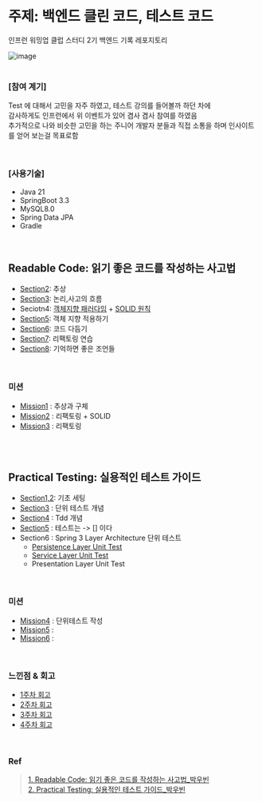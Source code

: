 # 주제: 백엔드 클린 코드, 테스트 코드
인프런 워밍업 클럽 스터디 2기 백엔드 기록 레포지토리<br>

![image](https://github.com/user-attachments/assets/93fb4478-506d-4840-b84b-672111ed97aa) 
<br><br>


### [참여 계기]
Test 에 대해서 고민을 자주 하였고, 테스트 강의를 들어볼까 하던 차에 <br>
감사하게도 인프런에서 위 이벤트가 있어 겸사 겸사 참여를 하였음 <br>
추가적으로 나와 비슷한 고민을 하는 주니어 개발자 분들과 직접 소통을 하며 인사이트를 얻어 보는걸 목표로함

<br>

### [사용기술]
- Java 21
- SpringBoot 3.3
- MySQL8.0
- Spring Data JPA
- Gradle

<br>

## Readable Code: 읽기 좋은 코드를 작성하는 사고법
- <a href="https://github.com/Hyeonqz/Inflearn-Backend-2nd/blob/main/readable-code/docs/Sec2%20-%20%EC%B6%94%EC%83%81.md">Section2</a>: 추상
- <a href="https://github.com/Hyeonqz/Inflearn-Backend-2nd/blob/main/readable-code/docs/Sec3%20-%20%EB%85%BC%EB%A6%AC%2C%EC%82%AC%EA%B3%A0%EC%9D%98%20%ED%9D%90%EB%A6%84.md">Section3</a>: 논리,사고의 흐름
- Seciotn4: <a href="https://github.com/Hyeonqz/Inflearn-Backend-2nd/blob/main/readable-code/docs/Sec4%20-%20%EA%B0%9D%EC%B2%B4%EC%A7%80%ED%96%A5%ED%8C%A8%EB%9F%AC%EB%8B%A4%EC%9E%84.md">객체지향 패러다임</a> + <a href="https://github.com/Hyeonqz/Inflearn-Backend-2nd/blob/main/readable-code/docs/Sec4%20-%20SOLID.md">SOLID 원칙</a>
- <a href="https://github.com/Hyeonqz/Inflearn-Backend-2nd/blob/main/readable-code/docs/Sec5%20-%20%EA%B0%9D%EC%B2%B4%20%EC%A7%80%ED%96%A5%20%EC%A0%81%EC%9A%A9%ED%95%98%EA%B8%B0.md">Section5</a>: 객체 지향 적용하기
- <a href="">Section6</a>: 코드 다듬기
- <a href="https://github.com/Hyeonqz/Inflearn-Backend-2nd/blob/main/readable-code/docs/Sec7%20-%20%EB%A6%AC%ED%8C%A9%ED%86%A0%EB%A7%81%20%EC%97%B0%EC%8A%B5.md">Section7</a>: 리팩토링 연습
- <a href="">Section8</a>: 기억하면 좋은 조언들

<br>

### 미션
- <a href="https://github.com/Hyeonqz/Inflearn-Backend-2nd/blob/main/readable-code/docs/%EB%AF%B8%EC%85%98/Day2%20%EB%AF%B8%EC%85%98.md"> Mission1</a> : 추상과 구체
- <a href="https://github.com/Hyeonqz/Inflearn-Backend-2nd/blob/main/readable-code/docs/%EB%AF%B8%EC%85%98/Day4%20%EB%AF%B8%EC%85%98.md"> Mission2</a> : 리팩토링 + SOLID 
- <a href="https://github.com/Hyeonqz/Inflearn-Backend-2nd/blob/main/readable-code/docs/%EB%AF%B8%EC%85%98/Day7%20%EB%AF%B8%EC%85%98.md"> Mission3</a> : 리팩토링

<br><br>

## Practical Testing: 실용적인 테스트 가이드
- <a href="https://github.com/Hyeonqz/Inflearn-Backend-2nd/blob/main/practical-testing/docs/Sec1%2C2%20%EA%B8%B0%EC%B4%88%20%EC%84%B8%ED%8C%85.md">Section1,2</a>: 기초 세팅
- <a href="https://github.com/Hyeonqz/Inflearn-Backend-2nd/blob/main/practical-testing/docs/Sec3%20-%20%EB%8B%A8%EC%9C%84%20%ED%85%8C%EC%8A%A4%ED%8A%B8.md">Section3</a> : 단위 테스트 개념
- <a href="https://github.com/Hyeonqz/Inflearn-Backend-2nd/blob/main/practical-testing/docs/Sec4%20-%20Tdd.md">Section4</a> : Tdd 개념
- <a href="https://github.com/Hyeonqz/Inflearn-Backend-2nd/blob/main/practical-testing/docs/Sec5%20-%20%ED%85%8C%EC%8A%A4%ED%8A%B8%EB%8A%94%20%5B%20%5D%20%EB%8B%A4.md">Section5</a> : 테스트는 -> [] 이다 
- Section6 : Spring 3 Layer Architecture 단위 테스트
  - <a href="https://github.com/Hyeonqz/Inflearn-Backend-2nd/blob/main/practical-testing/docs/Sec6%20-%20Spring%26Jpa%20%EA%B8%B0%EB%B0%98%20%ED%85%8C%EC%8A%A4%ED%8A%B8.md">Persistence Layer Unit Test</a>
  - <a href="https://github.com/Hyeonqz/Inflearn-Backend-2nd/blob/main/practical-testing/docs/Sec6-2%20-%20Spring%26Jpa%20Business%20Layer%20Test.md">Service Layer Unit Test</a>
  - <a>Presentation Layer Unit Test</a>

<br>

### 미션
- <a href="https://github.com/Hyeonqz/Inflearn-Backend-2nd/blob/main/practical-testing/docs/%EB%AF%B8%EC%85%98/Day12%20%EB%AF%B8%EC%85%98.md">Mission4</a> : 단위테스트 작성
- <a href="">Mission5</a> : 
- <a href="">Mission6</a> : 


<br>

### 느낀점 & 회고
- <a href="https://www.inflearn.com/blogs/8404">1주차 회고</a>
- <a href="https://www.inflearn.com/blogs/8692">2주차 회고</a>
- <a href="#">3주차 회고</a>
- <a href="#">4주차 회고</a>

<br>

### Ref
> <a href="https://www.inflearn.com/course/readable-code-%EC%9D%BD%EA%B8%B0%EC%A2%8B%EC%9D%80%EC%BD%94%EB%93%9C-%EC%9E%91%EC%84%B1%EC%82%AC%EA%B3%A0%EB%B2%95/dashboard">1. Readable Code: 읽기 좋은 코드를 작성하는 사고법_박우빈</a> <br>
> <a href="https://www.inflearn.com/course/practical-testing-%EC%8B%A4%EC%9A%A9%EC%A0%81%EC%9D%B8-%ED%85%8C%EC%8A%A4%ED%8A%B8-%EA%B0%80%EC%9D%B4%EB%93%9C">2. Practical Testing: 실용적인 테스트 가이드_박우빈</a>
